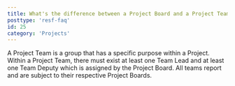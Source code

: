 ```yaml
---
title: What's the difference between a Project Board and a Project Team?
posttype: 'resf-faq'
id: 25
category: 'Projects'
---
```


A Project Team is a group that has a specific purpose within a Project. Within a Project Team, there must exist at least one Team Lead and at least one Team Deputy which is assigned by the Project Board. All teams report and are subject to their respective Project Boards.